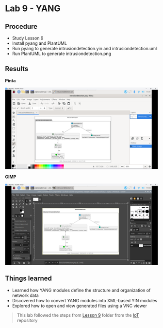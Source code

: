 # Lab 9 - YANG

## Procedure
* Study Lesson 9
* Install pyang and PlantUML
* Run pyang to generate intrusiondetection.yin and intrusiondetection.uml
* Run PlantUML to generate intrusiondetection.png

## Results
**Pinta**

![pinta](intrusiondetection.png)

**GIMP**

![gimp](gimp.png)

## Things learned
* Learned how YANG modules define the structure and organization of network data
* Discovered how to convert YANG modules into XML-based YIN modules
* Explored how to open and view generated files using a VNC viewer


> This lab followed the steps from [Lesson 9](https://github.com/kevinwlu/iot/tree/master/lesson9) folder from the [IoT](https://github.com/kevinwlu/iot) repository
